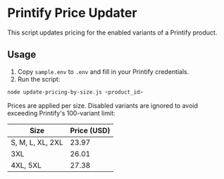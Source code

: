 # Printify Price Updater

This script updates pricing for the enabled variants of a Printify product.

## Usage

1. Copy `sample.env` to `.env` and fill in your Printify credentials.
2. Run the script:

```bash
node update-pricing-by-size.js <product_id>
```

Prices are applied per size. Disabled variants are ignored to avoid
exceeding Printify's 100-variant limit:

| Size | Price (USD) |
| --- | --- |
| S, M, L, XL, 2XL | 23.97 |
| 3XL | 26.01 |
| 4XL, 5XL | 27.38 |

